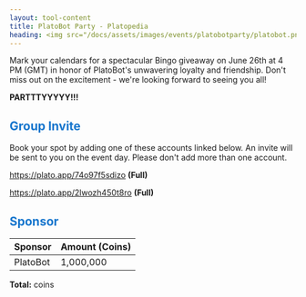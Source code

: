 ```yaml
---
layout: tool-content
title: PlatoBot Party - Platopedia
heading: <img src="/docs/assets/images/events/platobotparty/platobot.png" />&nbsp;PlatoBot Party
---
```


<style>
h2                    { color:#1776CD !important }
h4                    { color:#008080 !important;font-size:var(--unit-text-B) !important }
.syotimer-cell__value { border-color:#1776CD !important }
.syotimer-cell__unit  { color:#1776CD }
</style>

<div class="linebreak"></div>

<div class="content-image" data-url="/docs/assets/images/events/platobotparty/platobotbanner.png" data-width="600px" data-label=""></div>

Mark your calendars for a spectacular Bingo giveaway on June 26th at 4 PM (GMT) in honor of PlatoBot's unwavering loyalty and friendship. Don't miss out on the excitement - we're looking forward to seeing you all!

<div class="linebreak"></div>

<div class="content-countdown text-center" data-datetime="2024-06-26T16:00:00+00:00"><b>PARTTTYYYYY!!!</b></div>

<div class="linebreak"></div>

## Group Invite

Book your spot by adding one of these accounts linked below. An invite will be sent to you on the event day. Please don't add more than one account.

<span class="content-link" data-url="https://plato.app/3sdemmkcequ52" data-text="" data-copy="true"></span>

https://plato.app/74o97f5sdizo **(Full)**

https://plato.app/2lwozh450t8ro **(Full)**

<div class="linebreak"></div>

## Sponsor

<table id="sponsors" class="table table-bordered">
    <thead>
        <tr>
            <th class="w-50">Sponsor</th>
            <th class="w-50">Amount (Coins)</th>
        </tr>
    </thead>
    <tbody>
        <tr>
            <td>PlatoBot</td>
            <td>1,000,000</td>
        </tr>
    </tbody>
</table>

<div class="linebreak"></div>

<p class="text-center"><b>Total:</b> <span class="content-custom" data-code="$('#sponsors tbody tr td:nth-child(2)').total()"></span> coins</p>

<div class="linebreak"></div>
